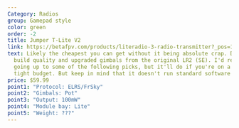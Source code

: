 ```yaml
---
Category: Radios
group: Gamepad style
color: green
order: -2
title: Jumper T-Lite V2
link: https://betafpv.com/products/literadio-3-radio-transmitter?_pos=1&_sid=ad54ec93f&_ss=r
text: Likely the cheapest you can get without it being absolute crap. Decent
  build quality and upgraded gimbals from the original LR2 (SE). I'd recommend
  going up to some of the following picks, but it'll do if you're on a very
  tight budget. But keep in mind that it doesn't run standard software
price: $59.99
point1: "Protocol: ELRS/FrSky"
point2: "Gimbals: Pot"
point3: "Output: 100mW"
point4: "Module bay: Lite"
point5: "Weight: ???"
---
```

